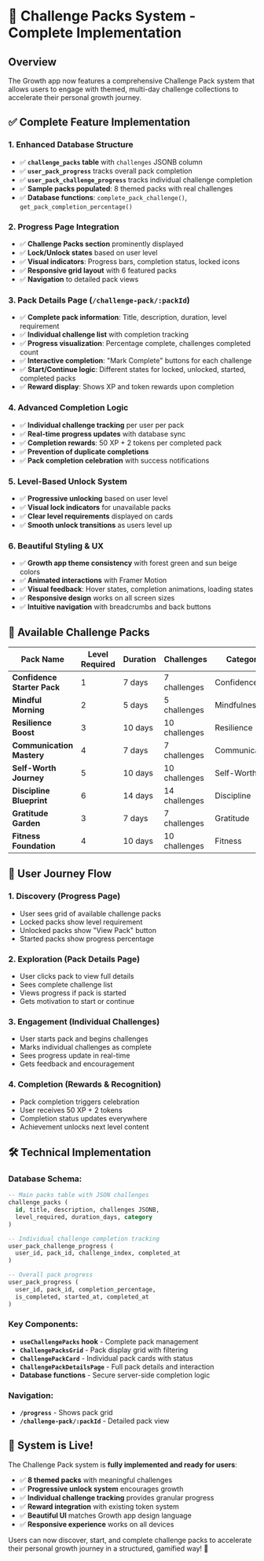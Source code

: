 # 🎯 Challenge Packs System - Complete Implementation

## Overview
The Growth app now features a comprehensive Challenge Pack system that allows users to engage with themed, multi-day challenge collections to accelerate their personal growth journey.

## ✅ Complete Feature Implementation

### 1. **Enhanced Database Structure**
- ✅ **`challenge_packs` table** with `challenges` JSONB column
- ✅ **`user_pack_progress`** tracks overall pack completion
- ✅ **`user_pack_challenge_progress`** tracks individual challenge completion
- ✅ **Sample packs populated**: 8 themed packs with real challenges
- ✅ **Database functions**: `complete_pack_challenge()`, `get_pack_completion_percentage()`

### 2. **Progress Page Integration**
- ✅ **Challenge Packs section** prominently displayed
- ✅ **Lock/Unlock states** based on user level
- ✅ **Visual indicators**: Progress bars, completion status, locked icons
- ✅ **Responsive grid layout** with 6 featured packs
- ✅ **Navigation** to detailed pack views

### 3. **Pack Details Page (`/challenge-pack/:packId`)**
- ✅ **Complete pack information**: Title, description, duration, level requirement
- ✅ **Individual challenge list** with completion tracking
- ✅ **Progress visualization**: Percentage complete, challenges completed count
- ✅ **Interactive completion**: "Mark Complete" buttons for each challenge
- ✅ **Start/Continue logic**: Different states for locked, unlocked, started, completed packs
- ✅ **Reward display**: Shows XP and token rewards upon completion

### 4. **Advanced Completion Logic**
- ✅ **Individual challenge tracking** per user per pack
- ✅ **Real-time progress updates** with database sync
- ✅ **Completion rewards**: 50 XP + 2 tokens per completed pack
- ✅ **Prevention of duplicate completions**
- ✅ **Pack completion celebration** with success notifications

### 5. **Level-Based Unlock System**
- ✅ **Progressive unlocking** based on user level
- ✅ **Visual lock indicators** for unavailable packs
- ✅ **Clear level requirements** displayed on cards
- ✅ **Smooth unlock transitions** as users level up

### 6. **Beautiful Styling & UX**
- ✅ **Growth app theme consistency** with forest green and sun beige colors
- ✅ **Animated interactions** with Framer Motion
- ✅ **Visual feedback**: Hover states, completion animations, loading states
- ✅ **Responsive design** works on all screen sizes
- ✅ **Intuitive navigation** with breadcrumbs and back buttons

## 🎯 Available Challenge Packs

| Pack Name | Level Required | Duration | Challenges | Category |
|-----------|---------------|----------|------------|----------|
| **Confidence Starter Pack** | 1 | 7 days | 7 challenges | Confidence |
| **Mindful Morning** | 2 | 5 days | 5 challenges | Mindfulness |
| **Resilience Boost** | 3 | 10 days | 10 challenges | Resilience |
| **Communication Mastery** | 4 | 7 days | 7 challenges | Communication |
| **Self-Worth Journey** | 5 | 10 days | 10 challenges | Self-Worth |
| **Discipline Blueprint** | 6 | 14 days | 14 challenges | Discipline |
| **Gratitude Garden** | 3 | 7 days | 7 challenges | Gratitude |
| **Fitness Foundation** | 4 | 10 days | 10 challenges | Fitness |

## 🔄 User Journey Flow

### 1. **Discovery** (Progress Page)
- User sees grid of available challenge packs
- Locked packs show level requirement
- Unlocked packs show "View Pack" button
- Started packs show progress percentage

### 2. **Exploration** (Pack Details Page)
- User clicks pack to view full details
- Sees complete challenge list
- Views progress if pack is started
- Gets motivation to start or continue

### 3. **Engagement** (Individual Challenges)
- User starts pack and begins challenges
- Marks individual challenges as complete
- Sees progress update in real-time
- Gets feedback and encouragement

### 4. **Completion** (Rewards & Recognition)
- Pack completion triggers celebration
- User receives 50 XP + 2 tokens
- Completion status updates everywhere
- Achievement unlocks next level content

## 🛠️ Technical Implementation

### Database Schema:
```sql
-- Main packs table with JSON challenges
challenge_packs (
  id, title, description, challenges JSONB, 
  level_required, duration_days, category
)

-- Individual challenge completion tracking
user_pack_challenge_progress (
  user_id, pack_id, challenge_index, completed_at
)

-- Overall pack progress
user_pack_progress (
  user_id, pack_id, completion_percentage, 
  is_completed, started_at, completed_at
)
```

### Key Components:
- **`useChallengePacks` hook** - Complete pack management
- **`ChallengePacksGrid`** - Pack display grid with filtering
- **`ChallengePackCard`** - Individual pack cards with status
- **`ChallengePackDetailsPage`** - Full pack details and interaction
- **Database functions** - Secure server-side completion logic

### Navigation:
- **`/progress`** - Shows pack grid
- **`/challenge-pack/:packId`** - Detailed pack view

## 🎉 System is Live!

The Challenge Pack system is **fully implemented and ready for users**:

- ✅ **8 themed packs** with meaningful challenges
- ✅ **Progressive unlock system** encourages growth
- ✅ **Individual challenge tracking** provides granular progress
- ✅ **Reward integration** with existing token system
- ✅ **Beautiful UI** matches Growth app design language
- ✅ **Responsive experience** works on all devices

Users can now discover, start, and complete challenge packs to accelerate their personal growth journey in a structured, gamified way! 🚀 